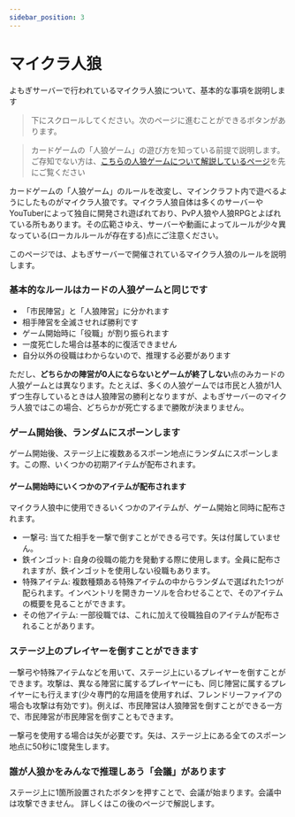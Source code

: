 ```yaml
---
sidebar_position: 3
---
```


# マイクラ人狼

よもぎサーバーで行われているマイクラ人狼について、基本的な事項を説明します

> 下にスクロールしてください。次のページに進むことができるボタンがあります。

> カードゲームの「人狼ゲーム」の遊び方を知っている前提で説明します。
> ご存知でない方は、[こちらの人狼ゲームについて解説しているページ](https://docs.ymg24.org/docs/wolf/werewolf)を先にご覧ください

カードゲームの「人狼ゲーム」のルールを改変し、マインクラフト内で遊べるようにしたものがマイクラ人狼です。マイクラ人狼自体は多くのサーバーやYouTuberによって独自に開発され遊ばれており、PvP人狼や人狼RPGとよばれている所もあります。その広範さゆえ、サーバーや動画によってルールが少々異なっている(ローカルルールが存在する)点にご注意ください。  

このページでは、よもぎサーバーで開催されているマイクラ人狼のルールを説明します。

### 基本的なルールはカードの人狼ゲームと同じです

 - 「市民陣営」と「人狼陣営」に分かれます
 - 相手陣営を全滅させれば勝利です
 - ゲーム開始時に「役職」が割り振られます
 - 一度死亡した場合は基本的に復活できません
 - 自分以外の役職はわからないので、推理する必要があります

 ただし、**どちらかの陣営が0人にならないとゲームが終了しない**点のみカードの人狼ゲームとは異なります。たとえば、多くの人狼ゲームでは市民と人狼が1人ずつ生存しているときは人狼陣営の勝利となりますが、よもぎサーバーのマイクラ人狼ではこの場合、どちらかが死亡するまで勝敗が決まりません。

### ゲーム開始後、ランダムにスポーンします

ゲーム開始後、ステージ上に複数あるスポーン地点にランダムにスポーンします。この際、いくつかの初期アイテムが配布されます。

#### ゲーム開始時にいくつかのアイテムが配布されます

マイクラ人狼中に使用できるいくつかのアイテムが、ゲーム開始と同時に配布されます。

 - 一撃弓: 当てた相手を一撃で倒すことができる弓です。矢は付属していません。
 - 鉄インゴット: 自身の役職の能力を発動する際に使用します。全員に配布されますが、鉄インゴットを使用しない役職もあります。
 - 特殊アイテム: 複数種類ある特殊アイテムの中からランダムで選ばれた1つが配られます。インベントリを開きカーソルを合わせることで、そのアイテムの概要を見ることができます。
 - その他アイテム: 一部役職では、これに加えて役職独自のアイテムが配布されることがあります。

### ステージ上のプレイヤーを倒すことができます

一撃弓や特殊アイテムなどを用いて、ステージ上にいるプレイヤーを倒すことができます。攻撃は、異なる陣営に属するプレイヤーにも、同じ陣営に属するプレイヤーにも行えます(少々専門的な用語を使用すれば、フレンドリーファイアの場合も攻撃は有効です)。例えば、市民陣営は人狼陣営を倒すことができる一方で、市民陣営が市民陣営を倒すこともできます。

一撃弓を使用する場合は矢が必要です。矢は、ステージ上にある全てのスポーン地点に50秒に1度発生します。

### 誰が人狼かをみんなで推理しあう「会議」があります

ステージ上に1箇所設置されたボタンを押すことで、会議が始まります。会議中は攻撃できません。
詳しくはこの後のページで解説します。
